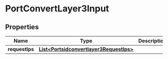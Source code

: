 
# PortConvertLayer3Input

## Properties
Name | Type | Description | Notes
------------ | ------------- | ------------- | -------------
**requestIps** | [**List&lt;Portsidconvertlayer3RequestIps&gt;**](Portsidconvertlayer3RequestIps.md) |  |  [optional]



